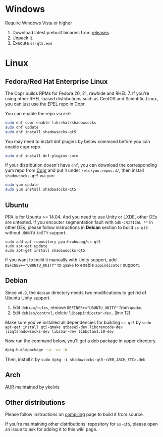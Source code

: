 # Windows

Require Windows Vista or higher

1. Download latest prebuilt binaries from [releases](https://github.com/librehat/shadowsocks-qt5/releases).
2. Unpack it.
3. Execute `ss-qt5.exe`

# Linux

## Fedora/Red Hat Enterprise Linux

The Copr builds RPMs for Fedora 20, 21, rawhide and RHEL 7. If you're using other RHEL-based distributions such as CentOS and Scientific Linux, you can just use the EPEL repo in Copr.

You can enable the repo via `dnf`:

```bash
sudo dnf copr enable librehat/shadowsocks
sudo dnf update
sudo dnf install shadowsocks-qt5
```

You may need to install dnf plugins by below command before you can enable copr repo.

```bash
sudo dnf install dnf-plugins-core
```

If your distribution doesn't have `dnf`, you can download the corresponding yum repo from [Copr](https://copr.fedoraproject.org/coprs/librehat/shadowsocks/) and put it under `/etc/yum.repos.d/`, then install `shadowsocks-qt5` via `yum`:

```bash
sudo yum update
sudo yum install shadowsocks-qt5
```

## Ubuntu

PPA is for Ubuntu >= 14.04. And you need to use Unity or LXDE, other DEs are untested. If you encouter segmentation fault with `Gdk-CRITICAL **` in other DEs, please follow instructions in **Debian** section to build `ss-qt5` without `UBUNTU_UNITY` support.

```
sudo add-apt-repository ppa:hzwhuang/ss-qt5
sudo apt-get update
sudo apt-get install shadowsocks-qt5
```

If you want to build it manually with Unity support, add `DEFINES+="UBUNTU_UNITY"` to `qmake` to enable `appindicator` support.

## Debian

Since `v0.9`, the `debian` directory needs two modifications to get rid of Ubuntu Unity support.

1. Edit `debian/rules`, remove `DEFINES+="UBUNTU_UNITY"` from `qmake`.
2. Edit `debian/control`, delete `libappindicator-dev,` (line 12).

Make sure you've installed all dependencies for building `ss-qt5` by `sudo apt-get install qt5-qmake qtbase5-dev libqrencode-dev libqtshadowsocks-dev libzbar-dev libbotan1.10-dev`

Now run the command below, you'll get a deb package in upper directory.

```bash
dpkg-buildpackage -uc -us -b
```

Then, install it by `sudo dpkg -i shadowsocks-qt5-<VER_ARCH_ETC>.deb`.

## Arch

[AUR](https://aur.archlinux.org/packages/shadowsocks-qt5/) maintained by ykelvis

## Other distributions

Please follow instructions on [compiling](https://github.com/librehat/shadowsocks-qt5/wiki/Compiling) page to build it from source.

If you're maintaining other distributions' repository for `ss-qt5`, please open an issue to ask for adding it to this wiki page.